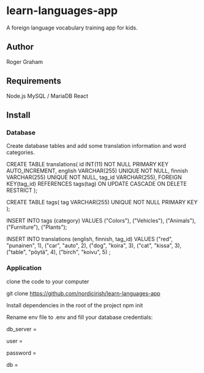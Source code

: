 # learn-languages-app

A foreign language vocabulary training app for kids.

## Author

Roger Graham

## Requirements

Node.js
MySQL / MariaDB
React

## Install

### Database

Create database tables and add some translation information and word categories.

CREATE TABLE translations(
id INT(11) NOT NULL PRIMARY KEY AUTO_INCREMENT,
english VARCHAR(255) UNIQUE NOT NULL,
finnish VARCHAR(255) UNIQUE NOT NULL,
tag_id VARCHAR(255),
FOREIGN KEY(tag_id) REFERENCES tags(tag) ON UPDATE CASCADE ON DELETE RESTRICT
);

CREATE TABLE tags(
tag VARCHAR(255) UNIQUE NOT NULL PRIMARY KEY
);

INSERT INTO
tags (category)
VALUES
("Colors"),
("Vehicles"),
("Animals"),
("Furniture"),
("Plants");

INSERT INTO
translations (english, finnish, tag_id)
VALUES
("red", "punainen", 1),
("car", "auto", 2),
("dog", "koira", 3),
("cat", "kissa", 3),
("table", "pöytä", 4),
("birch", "koivu", 5)
;

### Application

clone the code to your computer

git clone https://github.com/nordicirish/learn-languages-app

Install dependencies in the root of the project
npm init

<!-- cd frontend npm i ?? -->

Rename env file to .env and fill your database credentials:

db_server =

user =

password =

db =

<!-- cd .. nodemon index.js -->
<!-- cd frontend npm run start  -->
<!-- access http://localhost:8080 -->
